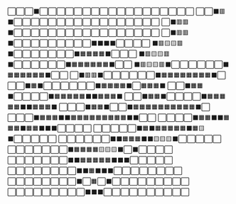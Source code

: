 ⬜⬜⬜⬛⬜⬜⬜⬜⬜⬜⬜⬜⬜⬜⬜⬜⬜⬜⬜⬜⬜⬜
⬜⬜⬛🟥⬛⬜⬜⬜⬜⬜⬜⬜⬜⬜⬜⬜⬜⬜⬜⬜⬜⬜
⬜⬛🟥🟥⬛⬜⬜⬜⬜⬜⬜⬜⬜⬜⬜⬜⬜⬜⬜⬜⬜⬜
⬜⬛🟥🟥⬛⬜⬜⬜⬜⬜⬜⬜⬜⬜⬛⬛⬛⬛⬜⬜⬜⬜
⬛🟥🟨🟨🟥⬛⬜⬜⬜⬜⬜⬜⬜⬛🟧🟧🟧🟧⬛⬜⬜⬜
⬛🟥🟨🟨🟥⬛⬜⬜⬜⬜⬜⬜⬛🟧🟧🟧🟧🟧🟧⬛⬜⬜
⬛🟥🟨🟨🟥⬛⬜⬜⬜⬜⬜⬜⬛🟧🟧🟧🟧🟧🟧⬛⬜⬜
⬜⬛🟥🟥⬛⬜⬜⬜⬜⬜⬜⬛🟧🟧🟧🟧🟧🟧🟧🟧⬛⬜
⬜⬜⬛🟧⬛⬜⬜⬜⬜⬜⬜⬛🟧🟧🟧🟧⬛⬜🟧🟧🟧⬛
⬜⬜⬛🟧🟧⬛⬜⬜⬜⬜⬛🟧🟧🟧🟧🟧⬛⬛🟧🟧🟧⬛
⬜⬜⬛🟧🟧⬛⬜⬜⬜⬜⬛🟧🟧🟧🟧🟧⬛⬛🟧🟧🟧⬛
⬜⬜⬜⬛🟧🟧⬛⬜⬜⬛🟧🟧🟧🟧🟧🟧🟧🟧🟧🟧⬛⬜
⬜⬜⬜⬛🟧🟧🟧⬛⬛🟧🟧🟧🟧🟧🟧🟧🟧🟧⬛⬛⬜⬜
⬜⬜⬜⬜⬛🟧🟧⬛⬛🟧🟧🟧⬛🟧🟧⬛⬛⬛⬜⬜⬜⬜
⬜⬜⬜⬜⬜⬛🟧⬛🟧🟧🟧🟧🟧⬛🟧🟨⬛⬜⬜⬜⬜⬜
⬜⬜⬜⬜⬜⬜⬛⬛🟧🟧🟧⬛⬛🟨🟨🟨⬛⬜⬜⬜⬜⬜
⬜⬜⬜⬜⬜⬜⬜⬛🟧🟧🟧🟧🟨🟨🟨⬛⬜⬛⬜⬜⬜⬜
⬜⬜⬜⬜⬜⬜⬜⬛⬛🟧🟧🟧🟧🟧⬛⬛⬛⬜⬜⬜⬜⬜
⬜⬜⬜⬜⬜⬜⬜⬜⬛⬛🟧⬛⬛⬛⬜⬜⬜⬜⬜⬜⬜⬜
⬜⬜⬜⬜⬜⬜⬜⬜⬛⬜🟧⬜⬛⬜⬜⬜⬜⬜⬜⬜⬜⬜
⬜⬜⬜⬜⬜⬜⬜⬜⬜⬛⬛⬛⬜⬜⬜⬜⬜⬜⬜⬜⬜⬜
